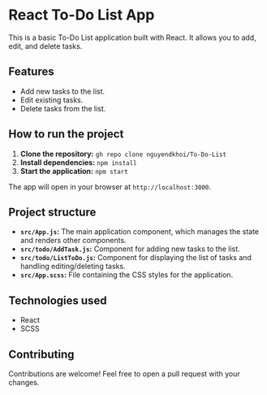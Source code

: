 # React To-Do List App

This is a basic To-Do List application built with React. It allows you to add, edit, and delete tasks.

## Features

- Add new tasks to the list.
- Edit existing tasks.
- Delete tasks from the list.

## How to run the project

1. **Clone the repository:** `gh repo clone nguyendkhoi/To-Do-List`
2. **Install dependencies:** `npm install`
3. **Start the application:** `npm start`

The app will open in your browser at `http://localhost:3000`.

## Project structure

- **`src/App.js`:** The main application component, which manages the state and renders other components.
- **`src/todo/AddTask.js`:** Component for adding new tasks to the list.
- **`src/todo/ListToDo.js`:** Component for displaying the list of tasks and handling editing/deleting tasks.
- **`src/App.scss`:** File containing the CSS styles for the application.

## Technologies used

- React
- SCSS

## Contributing

Contributions are welcome! Feel free to open a pull request with your changes.
